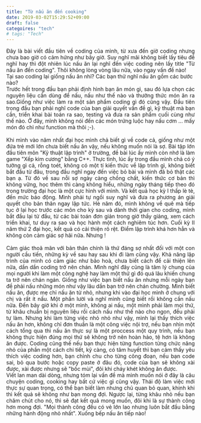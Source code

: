 ```yaml
---
title: "Từ nấu ăn đến cooking"
date: 2019-03-02T15:29:52+09:00
draft: false
categoires: "tech"
# tags: "Tech"
---
```

<div style="text-align: justify"> 
Đây là bài viết đầu tiên về coding của mình, từ xưa đến giờ coding nhưng chưa bao giờ có cảm hứng như bây giờ. Suy nghĩ mãi không biết lấy tiêu đề nghĩ hay thì đột nhiên lúc nấu ăn lại nghĩ đến việc coding nên lấy title "Từ nấu ăn đến coding". Thôi không lòng vòng lâu nữa, vào ngay vấn đề nào! </div>
<div style="text-align: left; ">
Tại sao coding lại giống nấu ăn nhỉ? Các bạn thử nghĩ nấu ăn gồm các bước nào?
</div>
<div style="text-align: justify"> Trước hết trong đầu bạn phải định hình bạn ăn món gì, sau đó lựa chọn các nguyên liệu cần dùng để nấu, nấu như thế nào và thưởng thức món ăn ra sao.Giống như việc làm ra một sản phẩm coding gì đó cũng vậy. Đầu tiên trong đầu bạn phải nghĩ code của bạn giải quyết vấn đề gì, kỹ thuật mà bạn cần, triển khai bài toán ra sao, testing và đưa ra sản phẩm cuối cùng như thế nào. Ở đây, mình không nói đến các món trứng luộc hay nấu cơm ... mấy món đó chỉ như function mà thôi ;-). </div>
<br/>
<div style="text-align: justify"> 
Khi mình vào năm nhất đại học mình chả biết gì về code cả,  giống như một đứa trẻ mới lớn chưa biết nấu ăn vậy, nếu không muốn nói là sợ. Bài tập lớn đầu tiên môn "Kỹ thuật lập trình" ở trường, đề bài lúc ấy mình còn nhớ là làm game "Xếp kim cương" bằng C++. Thực tình, lúc ấy trong đầu mình chả có ý tưởng gì cả, rỗng toét, không có một tí kiến thức về lập trình gì, không biết bắt đầu từ đâu, trong đầu nghĩ ngay đến việc bỏ bài và mình đã bỏ thật các bạn ạ. Từ đó về sau nỗi sợ ngày càng chồng chất, kiến thức cơ bản thì không vững, học thêm thì càng không hiểu, những ngày tháng tiếp theo đó trong trường đại học là một cực hình với mình. Và kết quả học kỳ I thấp lè tè, đến mức báo động. Mình phải tự ngồi suy nghĩ và đưa ra phương án giải quyết cho bản thân ngay lập tức. Hè năm đó, mình không về quê mà tiếp tục ở lại học trước các môn cho kỳ sau và dành thời gian cho coding, mình bắt đầu lại từ đầu, từ các bài toán đơn giản trong giờ thầy giảng, xem cách triển khai, tư duy ra sao và học hành một cách nghiêm túc hơn.  Cuối kỳ II năm thứ 2 đại học, kết quả có cải thiện rõ rệt. Điểm lập trình khá hơn hẳn và không còn cảm giác sợ hãi nữa. Nhưng !</div>
<br/>
<div style="text-align: justify"> 
Cảm giác thoã mãn với bản thân chính là thứ đáng sợ nhất đối với một con người cầu tiến, những kỳ về sau hay sau khi đi làm cũng vậy. Khả năng lập trình của mình có cảm giác như bão hoà, chưa biết cách để cải thiện lên nữa, dần dần coding trở nên chán. Mình nghĩ đây cũng là tâm lý chung của mọi người khi làm một công nghệ hay làm một thứ gì đó quá lâu khiến chung ta trở nên chán ngán. Giống như việc bạn biết nấu ăn nhưng mỗi ngày bạn đề phải nấu những món như vậy lâu dần bạn trở nên chán chường. 
Mình biết nấu ăn, được mẹ chỉ nấu ăn từ nhỏ, nhưng khi vào đại học mình ở chung với chị và rất ít nấu. Một phần lười và nghĩ mình cũng biết rồi không cần nấu nữa. Đến bây giờ khi ở một mình, không ai nấu, một mình phải làm mọi thứ, từ khâu chuẩn bị nguyên liệu rồi cách nấu như thế nào cho ngon, đều phải tự làm. Nhưng khi làm từng việc nhỏ nhỏ như vậy, mình lại thấy thích việc nấu ăn hơn, không chỉ đơn thuần là một công việc nội trợ, nếu bạn nhìn một cách tổng qua thì nấu ăn thực sự là một proccess một quy trình, nếu bạn không thực hiện đúng mọi thứ sẽ không trở nên hoàn hảo, tệ hơn là không ăn được. Coding cũng thế nếu bạn thực hiện từng function từng chức năng nhỏ của phần một cách chi tiết, kỹ càng, có tâm huyết thì bạn cảm thấy yêu thích việc coding hơn, bạn chỉnh chu cho từng công đoạn, nếu bạn code sai, bỏ qua bước hoặc copy paste ở đâu đó, code của bạn sẽ không xài được, xài được nhưng sẽ "bốc mùi", đôi khi cháy khét không ăn được.<div/>
<div style="text-align: justify"> 
Viết lan man dài dòng, nhưng tóm lại vấn đề mà mình muốn nói ở đây là câu chuyện coding, cooking hay bất cứ việc gì cũng vậy. Thái độ làm việc mới thực sự quan trọng, có thể bạn biết làm nhưng chủ quan bỏ quan, khinh khi thì kết quả sẽ không như bạn mong đợi. Ngược lại, từng khâu nhỏ nếu bạn chăm chút cho nó, thì sẽ đạt kết quả mong muốn, đôi khi là sự thành công hơn mong đợi. "Mọi thành công đều có vẻ lớn lao nhưng luôn bắt đầu bằng những hành động nhỏ nhất". Xuống bếp nấu ăn tiếp nào!
</div>
